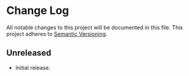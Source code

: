 # Change Log
All notable changes to this project will be documented in this file.
This project adheres to [Semantic Versioning](http://semver.org/).

## Unreleased
- Initial release.
